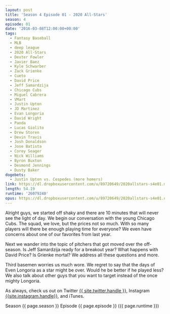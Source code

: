 ```yaml
---
layout: post
title: 'Season 4 Episode 01 - 2020 All-Stars'
season: 4
episode: 01
date: '2016-03-08T12:00:00+00:00'
tags:
  - Fantasy Baseball
  - MLB
  - deep league
  - 2020 All-Stars
  - Dexter Fowler
  - Javier Baez
  - Kyle Schwarber
  - Zack Grienke
  - Cueto
  - David Price
  - Jeff Samardzija
  - Chicago Cubs
  - Miguel Cabrera
  - VMart
  - Justin Upton
  - JD Martinez
  - Evan Longoria
  - David Wright
  - Panda
  - Lucas Giolito
  - Drew Storen
  - Devin Travis
  - Josh Donaldson
  - Jose Batista
  - Corey Seager
  - Nick Williams
  - Byron Buxton
  - Desmond Jennings
  - Dusty Baker
dogebets:
  - Justin Upton vs. Cespedes (more homers)
link: https://dl.dropboxusercontent.com/u/89720649/2020allstars-s4e01.mp3
length: 54.19
runtime: '26079240'
opus: https://dl.dropboxusercontent.com/u/89720649/2020allstars-s4e01.opus
---
```

Alright guys, we started off shaky and there are 10 minutes that will never see the light of day.  We begin our conversation with the young Chicago Cubs.  The squad, we love, but the prices not so much.  With so many players will there be enough playing time for everyone?  We even have concerns about one of our favorites from last year.  

Next we wander into the topic of pitchers that got moved over the off-season.  Is Jeff Samardzija ready for a breakout year?  What happens with David Price?  Is Grienke mortal?  We address all these questions and more.  

Third basemen worries us much wore.  We regret to say that the days of Even Longoria as a star might be over.  Would he be better if he played less?  We also talk about other guys that you want to target instead of the once mighty Longoria.  

As always, check us out on Twitter [{{ site.twitter.handle }}]({{site.twitter.url}}), Instagram [{{site.instagram.handle}}]({{site.instagram.url}}), and iTunes.  

Season {{ page.season }} Episode {{ page.episode }} ({{ page.runtime }})  
